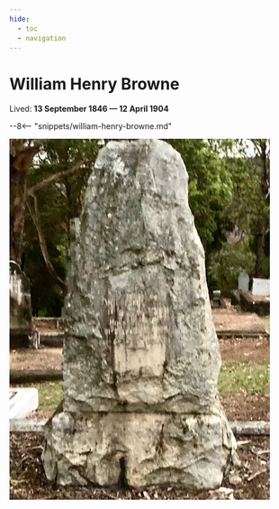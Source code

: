 ```yaml
---
hide:
  - toc
  - navigation
---
```


# William Henry Browne

Lived: **13 September 1846 — 12 April 1904**


--8<-- "snippets/william-henry-browne.md"

![](../assets/william-henry-browne.jpg)
